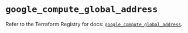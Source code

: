 # `google_compute_global_address`

Refer to the Terraform Registry for docs: [`google_compute_global_address`](https://registry.terraform.io/providers/hashicorp/google/5.41.0/docs/resources/compute_global_address).
